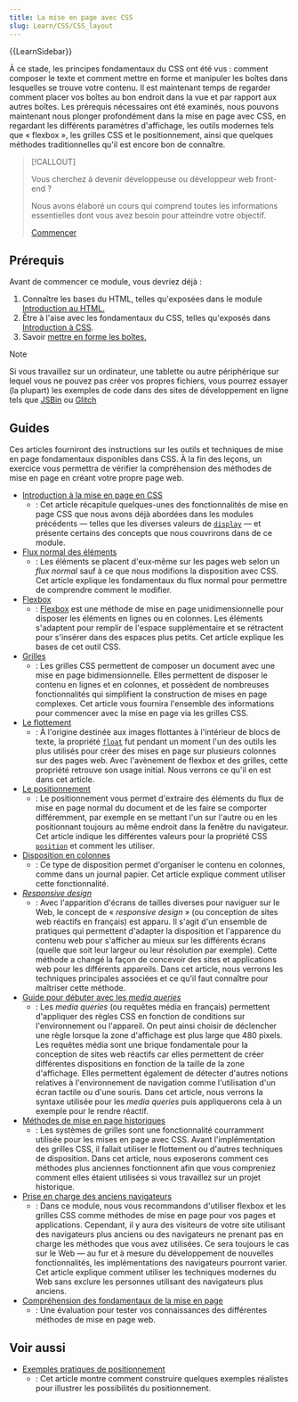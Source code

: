 ```yaml
---
title: La mise en page avec CSS
slug: Learn/CSS/CSS_layout
---
```


{{LearnSidebar}}

À ce stade, les principes fondamentaux du CSS ont été vus : comment composer le texte et comment mettre en forme et manipuler les boîtes dans lesquelles se trouve votre contenu. Il est maintenant temps de regarder comment placer vos boîtes au bon endroit dans la vue et par rapport aux autres boîtes. Les prérequis nécessaires ont été examinés, nous pouvons maintenant nous plonger profondément dans la mise en page avec CSS, en regardant les différents paramètres d'affichage, les outils modernes tels que «&nbsp;flexbox&nbsp;», les grilles CSS et le positionnement, ainsi que quelques méthodes traditionnelles qu'il est encore bon de connaître.

> [!CALLOUT]
>
> Vous cherchez à devenir développeuse ou développeur web front-end&nbsp;?
>
> Nous avons élaboré un cours qui comprend toutes les informations essentielles dont vous avez besoin pour atteindre votre objectif.
>
> [Commencer](https://developer.mozilla.org/fr/curriculum/)

## Prérequis

Avant de commencer ce module, vous devriez déjà :

1. Connaître les bases du HTML, telles qu'exposées dans le module [Introduction au HTML.](/fr/docs/Learn/HTML/Introduction_to_HTML)
2. Être à l'aise avec les fondamentaux du CSS, telles qu'exposés dans [Introduction à CSS](/fr/docs/Learn/CSS/First_steps).
3. Savoir [mettre en forme les boîtes.](/fr/docs/Learn/CSS/Building_blocks)

> [!NOTE]
> Si vous travaillez sur un ordinateur, une tablette ou autre périphérique sur lequel vous ne pouvez pas créer vos propres fichiers, vous pourrez essayer (la plupart) les exemples de code dans des sites de développement en ligne tels que [JSBin](https://jsbin.com/) ou [Glitch](https://glitch.com/)

## Guides

Ces articles fourniront des instructions sur les outils et techniques de mise en page fondamentaux disponibles dans CSS. À la fin des leçons, un exercice vous permettra de vérifier la compréhension des méthodes de mise en page en créant votre propre page web.

- [Introduction à la mise en page en CSS](/fr/docs/Learn/CSS/CSS_layout/Introduction)
  - : Cet article récapitule quelques-unes des fonctionnalités de mise en page CSS que nous avons déjà abordées dans les modules précédents — telles que les diverses valeurs de [`display`](/fr/docs/Web/CSS/display) — et présente certains des concepts que nous couvrirons dans de ce module.
- [Flux normal des éléments](/fr/docs/Learn/CSS/CSS_layout/Normal_Flow)
  - : Les éléments se placent d'eux‑même sur les pages web selon un _flux normal_ sauf à ce que nous modifions la disposition avec CSS. Cet article explique les fondamentaux du flux normal pour permettre de comprendre comment le modifier.
- [Flexbox](/fr/docs/Learn/CSS/CSS_layout/Flexbox)
  - : [Flexbox](/fr/docs/Glossary/Flexbox) est une méthode de mise en page unidimensionnelle pour disposer les éléments en lignes ou en colonnes. Les éléments s'adaptent pour remplir de l'espace supplémentaire et se rétractent pour s'insérer dans des espaces plus petits. Cet article explique les bases de cet outil CSS.
- [Grilles](/fr/docs/Learn/CSS/CSS_layout/Grids)
  - : Les grilles CSS permettent de composer un document avec une mise en page bidimensionnelle. Elles permettent de disposer le contenu en lignes et en colonnes, et possèdent de nombreuses fonctionnalités qui simplifient la construction de mises en page complexes. Cet article vous fournira l'ensemble des informations pour commencer avec la mise en page via les grilles CSS.
- [Le flottement](/fr/docs/Learn/CSS/CSS_layout/Floats)
  - : À l'origine destinée aux images flottantes à l'intérieur de blocs de texte, la propriété [`float`](/fr/docs/Web/CSS/float) fut pendant un moment l'un des outils les plus utilisés pour créer des mises en page sur plusieurs colonnes sur des pages web. Avec l'avènement de flexbox et des grilles, cette propriété retrouve son usage initial. Nous verrons ce qu'il en est dans cet article.
- [Le positionnement](/fr/docs/Learn/CSS/CSS_layout/Positioning)
  - : Le positionnement vous permet d'extraire des éléments du flux de mise en page normal du document et de les faire se comporter différemment, par exemple en se mettant l'un sur l'autre ou en les positionnant toujours au même endroit dans la fenêtre du navigateur. Cet article indique les différentes valeurs pour la propriété CSS [`position`](/fr/docs/Web/CSS/position) et comment les utiliser.
- [Disposition en colonnes](/fr/docs/Learn/CSS/CSS_layout/Multiple-column_Layout)
  - : Ce type de disposition permet d'organiser le contenu en colonnes, comme dans un journal papier. Cet article explique comment utiliser cette fonctionnalité.
- [_Responsive design_](/fr/docs/Learn/CSS/CSS_layout/Responsive_Design)
  - : Avec l'apparition d'écrans de tailles diverses pour naviguer sur le Web, le concept de « _responsive design_ » (ou conception de sites web réactifs en français) est apparu. Il s'agit d'un ensemble de pratiques qui permettent d'adapter la disposition et l'apparence du contenu web pour s'afficher au mieux sur les différents écrans (quelle que soit leur largeur ou leur résolution par exemple). Cette méthode a changé la façon de concevoir des sites et applications web pour les différents appareils. Dans cet article, nous verrons les techniques principales associées et ce qu'il faut connaître pour maîtriser cette méthode.
- [Guide pour débuter avec les _media queries_](/fr/docs/Learn/CSS/CSS_layout/Media_queries)
  - : Les _media queries_ (ou requêtes média en français) permettent d'appliquer des règles CSS en fonction de conditions sur l'environnement ou l'appareil. On peut ainsi choisir de déclencher une règle lorsque la zone d'affichage est plus large que 480 pixels. Les requêtes média sont une brique fondamentale pour la conception de sites web réactifs car elles permettent de créer différentes dispositions en fonction de la taille de la zone d'affichage. Elles permettent également de détecter d'autres notions relatives à l'environnement de navigation comme l'utilisation d'un écran tactile ou d'une souris. Dans cet article, nous verrons la syntaxe utilisée pour les _media queries_ puis appliquerons cela à un exemple pour le rendre réactif.
- [Méthodes de mise en page historiques](/fr/docs/Learn/CSS/CSS_layout/Legacy_Layout_Methods)
  - : Les systèmes de grilles sont une fonctionnalité courramment utilisée pour les mises en page avec CSS. Avant l'implémentation des grilles CSS, il fallait utiliser le flottement ou d'autres techniques de disposition. Dans cet article, nous exposerons comment ces méthodes plus anciennes fonctionnent afin que vous compreniez comment elles étaient utilisées si vous travaillez sur un projet historique.
- [Prise en charge des anciens navigateurs](/fr/docs/Learn/CSS/CSS_layout/Supporting_Older_Browsers)
  - : Dans ce module, nous vous recommandons d'utiliser flexbox et les grilles CSS comme méthodes de mise en page pour vos pages et applications. Cependant, il y aura des visiteurs de votre site utilisant des navigateurs plus anciens ou des navigateurs ne prenant pas en charge les méthodes que vous avez utilisées. Ce sera toujours le cas sur le Web — au fur et à mesure du développement de nouvelles fonctionnalités, les implémentations des navigateurs pourront varier. Cet article explique comment utiliser les techniques modernes du Web sans exclure les personnes utilisant des navigateurs plus anciens.
- [Compréhension des fondamentaux de la mise en page](/fr/docs/Learn/CSS/CSS_layout/Fundamental_Layout_Comprehension)
  - : Une évaluation pour tester vos connaissances des différentes méthodes de mise en page web.

## Voir aussi

- [Exemples pratiques de positionnement](/fr/docs/Learn/CSS/CSS_layout/Practical_positioning_examples)
  - : Cet article montre comment construire quelques exemples réalistes pour illustrer les possibilités du positionnement.
